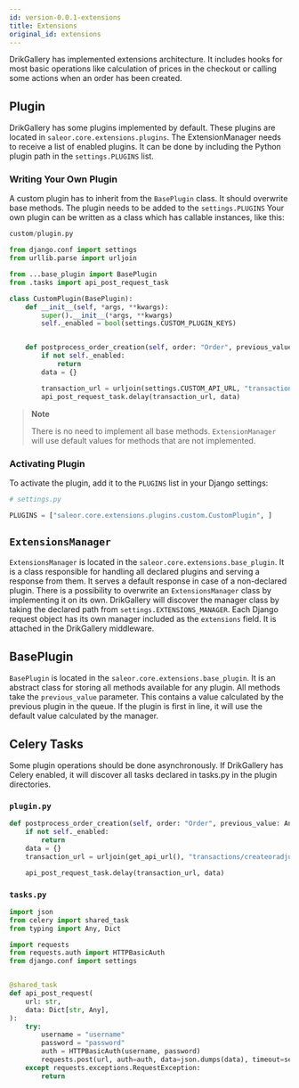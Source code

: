 ```yaml
---
id: version-0.0.1-extensions
title: Extensions
original_id: extensions
---
```


DrikGallery has implemented extensions architecture. It includes hooks for most basic operations like calculation of prices in the checkout or calling some actions when an order has been created.


## Plugin

DrikGallery has some plugins implemented by default. These plugins are located in `saleor.core.extensions.plugins`. The ExtensionManager needs to receive a list of enabled plugins. It can be done by including the Python plugin path in the `settings.PLUGINS` list.


### Writing Your Own Plugin

A custom plugin has to inherit from the `BasePlugin` class. It should overwrite base methods. The plugin needs to be added to the `settings.PLUGINS` Your own plugin can be written as a class which has callable instances, like this:

```python
custom/plugin.py

from django.conf import settings
from urllib.parse import urljoin

from ...base_plugin import BasePlugin
from .tasks import api_post_request_task

class CustomPlugin(BasePlugin):
    def __init__(self, *args, **kwargs):
        super().__init__(*args, **kwargs)
        self._enabled = bool(settings.CUSTOM_PLUGIN_KEYS)


    def postprocess_order_creation(self, order: "Order", previous_value: Any):
        if not self._enabled:
            return
        data = {}

        transaction_url = urljoin(settings.CUSTOM_API_URL, "transactions/createoradjust")
        api_post_request_task.delay(transaction_url, data)
```

> **Note**
>
> There is no need to implement all base methods. `ExtensionManager` will use default values for methods that are not implemented.


### Activating Plugin

To activate the plugin, add it to the `PLUGINS` list in your Django settings:

```python
# settings.py

PLUGINS = ["saleor.core.extensions.plugins.custom.CustomPlugin", ]
```


## `ExtensionsManager`

`ExtensionsManager` is located in the `saleor.core.extensions.base_plugin`. It is a class responsible for handling all declared plugins and serving a response from them. It serves a default response in case of a non-declared plugin. There is a possibility to overwrite an `ExtensionsManager` class by implementing it on its own. DrikGallery will discover the manager class by taking the declared path from `settings.EXTENSIONS_MANAGER`. Each Django request object has its own manager included as the `extensions` field. It is attached in the DrikGallery middleware.


## BasePlugin

`BasePlugin` is located in the `saleor.core.extensions.base_plugin`. It is an abstract class for storing all methods available for any plugin. All methods take the `previous_value` parameter. This contains a value calculated by the previous plugin in the queue. If the plugin is first in line, it will use the default value calculated by the manager.


## Celery Tasks

Some plugin operations should be done asynchronously. If DrikGallery has Celery enabled, it will discover all tasks declared in tasks.py in the plugin directories.


### `plugin.py`

```python
def postprocess_order_creation(self, order: "Order", previous_value: Any):
    if not self._enabled:
        return
    data = {}
    transaction_url = urljoin(get_api_url(), "transactions/createoradjust")

    api_post_request_task.delay(transaction_url, data)
```


### `tasks.py`

```python
import json
from celery import shared_task
from typing import Any, Dict

import requests
from requests.auth import HTTPBasicAuth
from django.conf import settings


@shared_task
def api_post_request(
    url: str,
    data: Dict[str, Any],
):
    try:
        username = "username"
        password = "password"
        auth = HTTPBasicAuth(username, password)
        requests.post(url, auth=auth, data=json.dumps(data), timeout=settings.TIMEOUT)
    except requests.exceptions.RequestException:
        return
```
